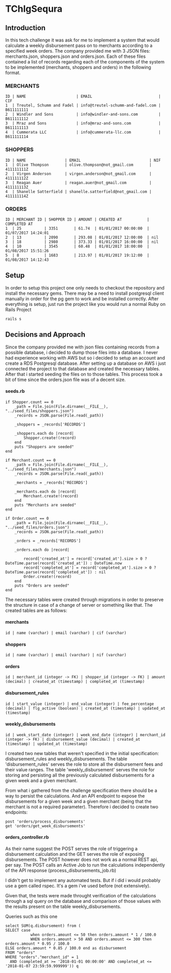 # TChlgSequra


## Introduction
In this tech challenge it was ask for me to implement a system that would calculate a weekly disbursement pass on to merchants according to a specified week orders. The company provided me with 3 JSON files: merchants.json, shoppers.json and orders.json. Each of these files contained a list of records regarding each of the components of the system to be implemented (merchants, shoppers and orders) in the following format.

### MERCHANTS
```
ID | NAME                      | EMAIL                             | CIF
1  | Treutel, Schumm and Fadel | info@treutel-schumm-and-fadel.com | B611111111
2  | Windler and Sons          | info@windler-and-sons.com         | B611111112
3  | Mraz and Sons             | info@mraz-and-sons.com            | B611111113
4  | Cummerata LLC             | info@cummerata-llc.com            | B611111114
```

### SHOPPERS

```
ID | NAME                 | EMAIL                              | NIF
1  | Olive Thompson       | olive.thompson@not_gmail.com       | 411111111Z
2  | Virgen Anderson      | virgen.anderson@not_gmail.com      | 411111112Z
3  | Reagan Auer          | reagan.auer@not_gmail.com          | 411111113Z
4  | Shanelle Satterfield | shanelle.satterfield@not_gmail.com | 411111114Z
```

### ORDERS

```
ID | MERCHANT ID | SHOPPER ID | AMOUNT | CREATED AT           | COMPLETED AT
1  | 25          | 3351       | 61.74  | 01/01/2017 00:00:00  | 01/07/2017 14:24:01
2  | 13          | 2090       | 293.08 | 01/01/2017 12:00:00  | nil
3  | 18          | 2980       | 373.33 | 01/01/2017 16:00:00  | nil
4  | 10          | 3545       | 60.48  | 01/01/2017 18:00:00  | 01/08/2017 15:51:26
5  | 8           | 1683       | 213.97 | 01/01/2017 19:12:00  | 01/08/2017 14:12:43
```


## Setup
In order to setup this project one only needs to checkout the repository and install the necessary gems.
There may be a need to install postgresql client manually in order for the pg gem to work and be installed correctly.
After everything is setup, just run the project like you would run a normal Ruby on Rails Project

```
rails s
```

## Decisions and Approach

Since the company provided me with json files containing records from a possible database, i decided to dump those files into a database.
I never had experience working with AWS but so i decided to setup an account and create a RDS Postgresql database.
After setting up a database on AWS i just connected the project to that database and created the necessary tables.
After that i started seeding the files on to those tables. This process took a bit of time since the orders.json file was of a decent size.


#### seeds.rb
```
if Shopper.count == 0
    _path = File.join(File.dirname(__FILE__), "../seed_files/shoppers.json")
    _records = JSON.parse(File.read(_path))
    
    _shoppers = _records['RECORDS']

    _shoppers.each do |record|
        Shopper.create!(record)
    end
    puts "Shoppers are seeded"
end

if Merchant.count == 0
    _path = File.join(File.dirname(__FILE__), "../seed_files/merchants.json")
    _records = JSON.parse(File.read(_path))
    
    _merchants = _records['RECORDS']

    _merchants.each do |record|
        Merchant.create!(record)
    end
    puts "Merchants are seeded"
end

if Order.count == 0
    _path = File.join(File.dirname(__FILE__), "../seed_files/orders.json")
    _records = JSON.parse(File.read(_path))
    
    _orders = _records['RECORDS']

    _orders.each do |record|
        
        record['created_at'] = record['created_at'].size > 0 ? DateTime.parse(record['created_at']) : DateTime.now
        record['completed_at'] = record['completed_at'].size > 0 ? DateTime.parse(record['completed_at']) : nil
        Order.create!(record)
    end
    puts "Orders are seeded"
end
```


The necessary tables were created through migrations in order to preserve the structure in case of a change of server or something like that.
The created tables are as follows:

#### merchants
```
id | name (varchar) | email (varchar) | cif (varchar)
```


#### shoppers
```
id | name (varchar) | email (varchar) | nif (varchar)
```


#### orders
```
id | merchant_id (integer -> FK) | shopper_id (integer -> FK) | amount (decimal) | created_at (timestamp) | completed_at (timestamp)
```


#### disbursement_rules
```
id | start_value (integer) | end_value (integer) | fee_percentage (decimal) | flg_active (boolean) | created_at (timestamp) | updated_at (timestamp)
```



#### weekly_disbursements
```
id | week_start_date (integer) | week_end_date (integer) | merchant_id (integer -> FK) | disbursement_value (decimal) | created_at (timestamp) | updated_at (timestamp)
```



I created two new tables that weren't specified in the initial specification: disbursement_rules and weekly_disbursements.
The table 'disbursement_rules' serves the role to store all the disbursement fees and their value ranges.
The table 'weekly_disbursement' serves the role for storing and persisting all the previously calculated disbursements for a given week and a given merchant.

From what i gathered from the challenge specification there should be a way to persist the calculations. And an API endpoint to expose the disbursements for a given week and a given merchant (being that the merchant is not a required parameter).
Therefore i decided to create two endpoints:

```
post 'orders/process_disbursements'
get 'orders/get_week_disbursements'
```

#### orders_controller.rb
As their name suggest the POST serves the role of triggering a disbursement calculation and the GET serves the role of exposing disbursements.
The POST however does not work as a normal REST api, per say. The POST calls an Active Job to run the calculations independently of the API response (process_disbursements_job.rb)


I didn't get to implement any automated tests. But if i did i would probably use a gem called rspec. 
It's a gem i've used before (not extensively).

Given that, the tests were made throught verification of the calculations through a sql query on the database and comparison of those values with the results present on the table weekly_disbursements.

Queries such as this one
```
select SUM(q.disbursement) from (
SELECT case
           when orders.amount <= 50 then orders.amount * 1 / 100.0
           WHEN orders.amount > 50 AND orders.amount <= 300 then orders.amount * 0.95 / 100.0
ELSE orders.amount * 0.85 / 100.0 end as disbursement
FROM "orders"
WHERE "orders"."merchant_id" = 1
  AND (completed_at >= '2018-01-01 00:00:00' AND completed_at <= '2018-01-07 23:59:59.999999')) q
```
